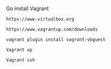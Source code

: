 Go install Vagrant

`https://www.virtualbox.org`

`https://www.vagrantup.com/downloads`

`vagrant plugin install vagrant-vbguest`

`Vagrant up`

`Vagrant ssh`
